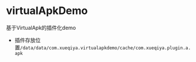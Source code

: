 # virtualApkDemo
基于VirtualApk的插件化demo

- 插件存放位置`/data/data/com.xueqiya.virtualapkdemo/cache/com.xueqiya.plugin.a.apk`
